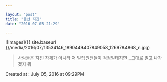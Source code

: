 ```yaml
---

layout: "post"  
title: "울산 지진"  
date: "2016-07-05 21:29"

---
```


![Images]({{ site.baseurl }}/media/2016/07/13534146_1890449407849058_1269784868_n.jpg)

> 사람들은 지진 자체가 아니라 저 밀집원전들이 걱정일테지만...그대로 밀고 나가겠지 뭐

Created at : July 05, 2016 at 09:29PM
